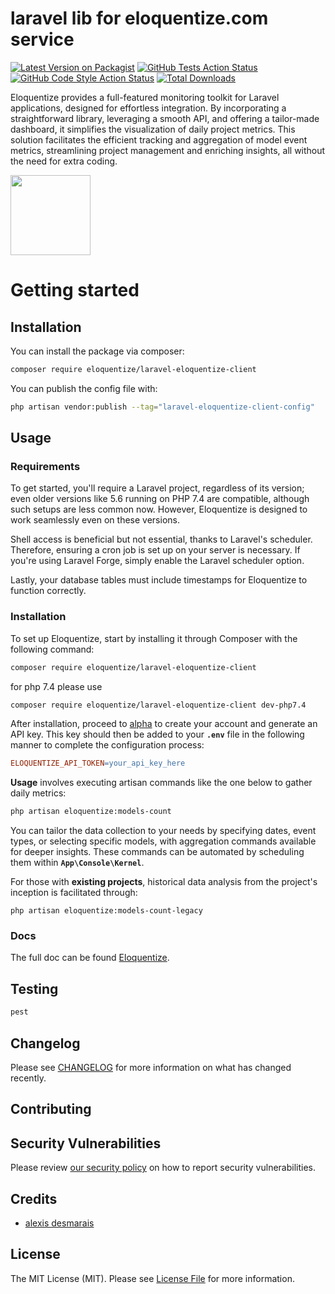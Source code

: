# laravel lib for eloquentize.com service

[![Latest Version on Packagist](https://img.shields.io/packagist/v/eloquentize/laravel-eloquentize-client.svg?style=flat-square)](https://packagist.org/packages/eloquentize/laravel-eloquentize-client)
[![GitHub Tests Action Status](https://img.shields.io/github/actions/workflow/status/eloquentize/laravel-eloquentize-client/run-tests.yml?branch=main&label=tests&style=flat-square)](https://github.com/eloquentize/laravel-eloquentize-client/actions?query=workflow%3Arun-tests+branch%3Amain)
[![GitHub Code Style Action Status](https://img.shields.io/github/actions/workflow/status/eloquentize/laravel-eloquentize-client/fix-php-code-style-issues.yml?branch=main&label=code%20style&style=flat-square)](https://github.com/eloquentize/laravel-eloquentize-client/actions?query=workflow%3A"Fix+PHP+code+style+issues"+branch%3Amain)
[![Total Downloads](https://img.shields.io/packagist/dt/eloquentize/laravel-eloquentize-client.svg?style=flat-square)](https://packagist.org/packages/eloquentize/laravel-eloquentize-client)

Eloquentize provides a full-featured monitoring toolkit for Laravel applications, designed for effortless integration. By incorporating a straightforward library, leveraging a smooth API, and offering a tailor-made dashboard, it simplifies the visualization of daily project metrics. This solution facilitates the efficient tracking and aggregation of model event metrics, streamlining project management and enriching insights, all without the need for extra coding.

[<img src="https://eloquentize.com/images/eloquentize-logo-tr.svg" width="128px" />](https://eloquentize.com/docs)

# Getting started

## Installation

You can install the package via composer:

```bash
composer require eloquentize/laravel-eloquentize-client
```

You can publish the config file with:

```bash
php artisan vendor:publish --tag="laravel-eloquentize-client-config"
```

## Usage

### Requirements

To get started, you'll require a Laravel project, regardless of its version; even older versions like 5.6 running on PHP 7.4 are compatible, although such setups are less common now. However, Eloquentize is designed to work seamlessly even on these versions.

Shell access is beneficial but not essential, thanks to Laravel's scheduler. Therefore, ensuring a cron job is set up on your server is necessary. If you're using Laravel Forge, simply enable the Laravel scheduler option.

Lastly, your database tables must include timestamps for Eloquentize to function correctly.

### Installation

To set up Eloquentize, start by installing it through Composer with the following command:

```bash
composer require eloquentize/laravel-eloquentize-client
```

for php 7.4 please use
```bash
composer require eloquentize/laravel-eloquentize-client dev-php7.4
```

After installation, proceed to [alpha](https://eloquentize.com) to create your account and generate an API key. This key should then be added to your **`.env`** file in the following manner to complete the configuration process:

```makefile
ELOQUENTIZE_API_TOKEN=your_api_key_here
```

**Usage** involves executing artisan commands like the one below to gather daily metrics:

```bash
php artisan eloquentize:models-count
```

You can tailor the data collection to your needs by specifying dates, event types, or selecting specific models, with aggregation commands available for deeper insights. These commands can be automated by scheduling them within **`App\Console\Kernel`**.

For those with **existing projects**, historical data analysis from the project's inception is facilitated through:

```
php artisan eloquentize:models-count-legacy
```
### Docs

The full doc can be found [Eloquentize](https://eloquentize.com/).

## Testing
```bash
pest
```

## Changelog

Please see [CHANGELOG](CHANGELOG.md) for more information on what has changed recently.

## Contributing

<!-- Please see [CONTRIBUTING](CONTRIBUTING.md) for details. -->

## Security Vulnerabilities

Please review [our security policy](security/policy) on how to report security vulnerabilities.

## Credits

- [alexis desmarais](https://github.com/eloquentize)

## License

The MIT License (MIT). Please see [License File](LICENSE.md) for more information.
